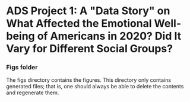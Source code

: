 # ADS Project 1:  A "Data Story" on What Affected the Emotional Well-being of Americans in 2020? Did It Vary for Different Social Groups?

### Figs folder

The figs directory contains the figures. This directory only contains generated files; that is, one should always be able to delete the contents and regenerate them.
